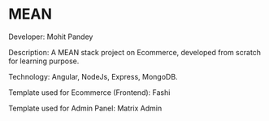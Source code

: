 # MEAN

Developer: Mohit Pandey

Description: A MEAN stack project on Ecommerce, developed from scratch for learning purpose.

Technology: Angular, NodeJs, Express, MongoDB.

Template used for Ecommerce (Frontend): Fashi

Template used for Admin Panel: Matrix Admin
